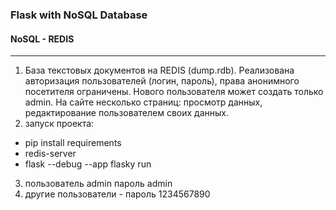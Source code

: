 ### Flask with NoSQL Database
#### NoSQL - REDIS
***
1. База текстовых документов на REDIS (dump.rdb). Реализована авторизация
пользователей (логин, пароль), права анонимного 
посетителя ограничены. Нового пользователя
может создать только admin. На сайте несколько страниц:
просмотр данных, редактирование пользователем своих данных.
2. запуск проекта:
- pip install requirements
- redis-server
- flask --debug --app flasky run
3. пользователь admin пароль admin
4. другие пользователи - пароль 1234567890